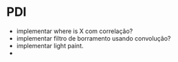 # PDI

- implementar where is X com correlação?
- implementar filtro de borramento usando convolução?
- implementar light paint.
- 